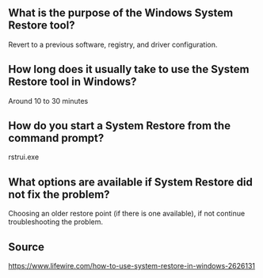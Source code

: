 ## What is the purpose of the Windows System Restore tool?
Revert to a previous software, registry, and driver configuration.
## How long does it usually take to use the System Restore tool in Windows?
Around 10 to 30 minutes
## How do you start a System Restore from the command prompt?
rstrui.exe
## What options are available if System Restore did not fix the problem?
Choosing an older restore point (if there is one available), if not continue troubleshooting the problem.
## Source
https://www.lifewire.com/how-to-use-system-restore-in-windows-2626131
